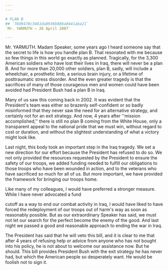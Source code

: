 ```yaml
---
---

# PLAN B
## `78d9478c3461da8936b88ba0441aba21`
`Mr. YARMUTH — 26 April 2007`

---
```



Mr. YARMUTH. Madam Speaker, some years ago I heard someone say that 
the secret to life is how you handle plan B. That resonated with me 
because so few things in this world go exactly as planned. Tragically, 
for the 3,300 American soldiers who have lost their lives in Iraq, 
there will never be a plan B. And for more than 20,000 other soldiers, 
plan B, sadly, will include a wheelchair, a prosthetic limb, a serious 
brain injury, or a lifetime of posttraumatic stress disorder. And the 
even greater tragedy is that the sacrifices of many of those courageous 
men and women could have been avoided had President Bush had a plan B 
in Iraq.

Many of us saw this coming back in 2002. It was evident that the 
President's team was either so brazenly self-confident or so badly 
misinformed that they never saw the need for an alternative strategy, 
and certainly not for an exit strategy. And now, 4 years after 
''mission accomplished,'' there is still no plan B coming from the 
White House, only a transparent appeal to the national pride that we 
must win, without regard to cost or duration, and without the slightest 
understanding of what a victory might look like.

Last night, this body took an important step in the Iraq tragedy. We 
set a new direction for our effort because the President has refused to 
do so. We not only provided the resources requested by the President to 
ensure the safety of our troops, we added funding needed to fulfill our 
obligations to those troops who have been wounded in action, and to the 
veterans who have sacrificed so much for all of us. But more important, 
we have provided the framework for bringing our troops home.

Like many of my colleagues, I would have preferred a stronger 
measure. While I have never advocated a fund


cutoff as a way to end our combat activity in Iraq, I would have liked 
to have forced the redeployment of our troops out of harm's way as soon 
as reasonably possible. But as our extraordinary Speaker has said, we 
must not let our search for the perfect become the enemy of the good. 
And last night we passed a good and reasonable approach to ending the 
war in Iraq.

The President has said that he will veto this bill, and it is clear 
to me that after 4 years of refusing help or advice from anyone who has 
not bought into his policy, he is not about to welcome our assistance 
now. But he should. This bill provides President Bush with the exit 
strategy he has never had, but which the American people so desperately 
want. He would be foolish not to sign it.
